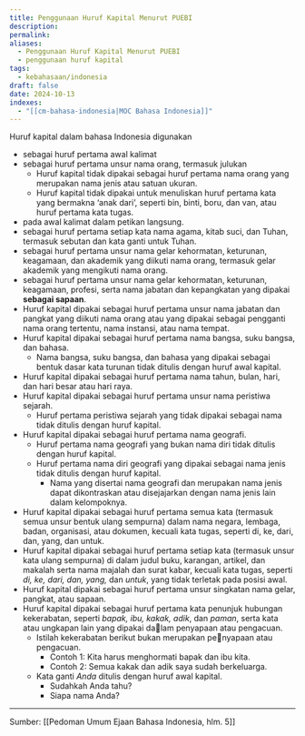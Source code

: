 ```yaml
---
title: Penggunaan Huruf Kapital Menurut PUEBI
description: 
permalink: 
aliases:
  - Penggunaan Huruf Kapital Menurut PUEBI
  - penggunaan huruf kapital
tags:
  - kebahasaan/indonesia
draft: false
date: 2024-10-13
indexes:
  - "[[cm-bahasa-indonesia|MOC Bahasa Indonesia]]"
---
```

Huruf kapital dalam bahasa Indonesia digunakan 
- sebagai huruf pertama awal kalimat
- sebagai huruf pertama unsur nama orang, termasuk julukan
	- Huruf kapital tidak dipakai sebagai huruf pertama nama orang yang merupakan nama jenis atau satuan ukuran.
	- Huruf kapital tidak dipakai untuk menuliskan huruf pertama kata yang bermakna ‘anak dari’, seperti bin, binti, boru, dan van, atau huruf pertama kata tugas.
- pada awal kalimat dalam petikan langsung.
- sebagai huruf pertama setiap kata nama agama, kitab suci, dan Tuhan, termasuk sebutan dan kata ganti untuk Tuhan.
- sebagai huruf pertama unsur nama gelar kehormatan, keturunan, keagamaan, dan akademik yang diikuti nama orang, termasuk gelar akademik yang mengikuti nama orang.
- sebagai huruf pertama unsur nama gelar kehormatan, keturunan, keagamaan, profesi, serta nama jabatan dan kepangkatan yang dipakai **sebagai sapaan**.
- Huruf kapital dipakai sebagai huruf pertama unsur nama jabatan dan pangkat yang diikuti nama orang atau yang dipakai sebagai pengganti nama orang tertentu, nama instansi, atau nama tempat.
- Huruf kapital dipakai sebagai huruf pertama nama bangsa, suku bangsa, dan bahasa.
	- Nama bangsa, suku bangsa, dan bahasa yang dipakai sebagai bentuk dasar kata turunan tidak ditulis dengan huruf awal kapital.
- Huruf kapital dipakai sebagai huruf pertama nama tahun, bulan, hari, dan hari besar atau hari raya.
- Huruf kapital dipakai sebagai huruf pertama unsur nama peristiwa sejarah.
	- Huruf pertama peristiwa sejarah yang tidak dipakai sebagai nama tidak ditulis dengan huruf kapital.
- Huruf kapital dipakai sebagai huruf pertama nama geografi.
	- Huruf pertama nama geografi yang bukan nama diri tidak ditulis dengan huruf kapital.
	- Huruf pertama nama diri geografi yang dipakai sebagai nama jenis tidak ditulis dengan huruf kapital.
		- Nama yang disertai nama geografi dan merupakan nama jenis dapat dikontraskan atau disejajarkan dengan nama jenis lain dalam kelompoknya.
- Huruf kapital dipakai sebagai huruf pertama semua kata (termasuk semua unsur bentuk ulang sempurna) dalam nama negara, lembaga, badan, organisasi, atau dokumen, kecuali kata tugas, seperti di, ke, dari, dan, yang, dan untuk.
- Huruf kapital dipakai sebagai huruf pertama setiap kata (termasuk unsur kata ulang sempurna) di dalam judul buku, karangan, artikel, dan makalah serta nama majalah dan surat kabar, kecuali kata tugas, seperti *di, ke, dari, dan, yang,* dan *untuk*, yang tidak terletak pada posisi awal.
- Huruf kapital dipakai sebagai huruf pertama unsur singkatan nama gelar, pangkat, atau sapaan.
- Huruf kapital dipakai sebagai huruf pertama kata penunjuk hubungan kekerabatan, seperti *bapak, ibu, kakak, adik*, dan *paman*, serta kata atau ungkapan lain yang dipakai dalam penyapaan atau pengacuan.
	- Istilah kekerabatan berikut bukan merupakan penyapaan atau pengacuan.
		- Contoh 1: Kita harus menghormati bapak dan ibu kita.
		- Contoh 2: Semua kakak dan adik saya sudah berkeluarga.
	- Kata ganti *Anda* ditulis dengan huruf awal kapital.
		- Sudahkah Anda tahu?
		- Siapa nama Anda?



---
Sumber: [[Pedoman Umum Ejaan Bahasa Indonesia, hlm. 5]]
